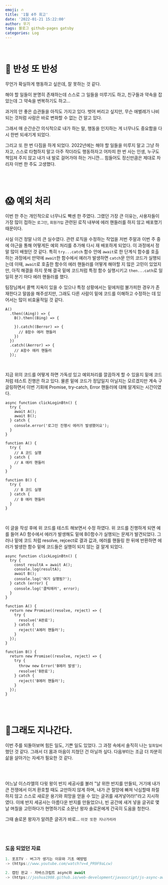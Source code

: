 ```yaml
---
emoji: 🔥
title: '1월 4주 회고'
date: '2022-01-21 15:22:00'
author: 우기
tags: 블로그 github-pages gatsby
categories: Log
---
```


<br>

# 💪 반성 또 반성

무언가 확실하게 행동하고 싶은데, 잘 못하는 것 같다.

해야 할 일들이 분명히 존재하는데 스스로 그 일들을 미루기도 하고, 친구들과 약속을 잡았는데 그 약속을 번복하기도 하고…

과거의 안 좋은 습관들을 아직도 가지고 있다. 벗어 버리고 싶지만, 무슨 애벌레가 나비 되는 것처럼 사람은 바로 변화할 수 없는 건 알고 있다.

그래서 매 순간순간 의식적으로 내가 하는 말, 행동을 인지하는 게 너무나도 중요함을 다시 한번 되새기게 되었다.

그리고 또 한 번 다짐을 하게 되었다. 2022년에는 해야 할 일들을 미루지 말고 그냥 하자고, 스스로 타협하지 말고 아주 작더라도 행동하자고 어차피 한 번 사는 인생, 누구도 책임져 주지 않고 내가 내 발로 걸어가야 하는 거니깐… 힘들어도 정신만큼은 제대로 차리자 이번 한 주도 고생했다.

<br>
<br>

# 😱 예외 처리

이번 한 주는 개인적으로 너무나도 빡센 한 주였다.
그랬던 가장 큰 이유는, 사용자들이 가장 많이 접하는 `로그인`, `회원가입` 관련된 로직 내부에 에러 핸들러를 하지 않고 배포했기 때문이다.

사실 이건 정말 나의 큰 실수였다. 관련 로직을 수정하는 작업을 저번 주말과 이번 주 중에 야근을 통해 어떻게든 예외 처리를 추가해 다시 재 배포하게 되었다.
이 과정에서 정말 많이 배웠던 것 같다. 특히 `try...catch` 함수 안에 `await`로 한 단계식 함수를 호출하는 과정에서 만약에 `await`한 함수에서 예러가 발생하면 `catch`문 안의 코드가 실행되는데
이때, `await`로 호출한 함수의 에러 핸들러를 어떻게 해야할 지 많은 고민이 있었지만, 아직 해결을 하지 못해 결국 밑에 코드처럼 특정 함수 실행시키고 `then...cath`로 일일히 분기 마다 에러 핸들러를 했다.

팀장님께서 콜백 지옥이 있을 수 있으나 특정 상황에서는 밑에처럼 불가피한 경우가 존재한다고 말씀을 해주셨지만, 그래도 다른 사람이 밑에 코드를 이해하고 수정하는 데 있어서는 많이 비효율적일 것 같다.

```tsx
A()
  .then((Aing)) => {
    B().then((Bing) => {

    }).catch((Berror) => {
      // B함수 에러 핸들러
    })
  })
  .catch((Aerror) => {
    // A함수 에러 핸들러
  });
```

<br>

지금 위의 코드를 어떻게 하면 가독성 있고 예외처리를 깔끔하게 할 수 있을지 밑에 코드처럼 테스트 진행은 하고 있다.
물론 밑에 코드가 정답일지 아닐지는 모르겠지만 계속 구글링하면서 이번 기회에 Promise, try-catch, Error 핸들러에 대해 알게되는 시간이였다.

```tsx
async function clickLoginBtn() {
  try {
    await A();
    await B();
  } catch {
    console.error('로그인 진행시 에러가 발생했어요');
  }
}

function A() {
  try {
    // A 코드 실행
  } catch {
    // A 에러 핸들러
  }
}

function B() {
  try {
    // B 코드 실행
  } catch {
    // B 에러 핸들러
  }
}
```

<br>

이 글을 작성 후에 위 코드를 테스트 해보면서 수정 하였다.
위 코드를 진행하게 되면 예를 들어 A() 함수에서 에러가 발생해도 밑에 B()함수가 실행되는 문제가 발견되었다.
그러나 밑에 코드 처럼 resolve, rejcect로 결과 값과, 에러를 핸들링 한 뒤에 반환하면 에러가 발생한 함수 밑에 코드들은 실행이 되지 않는 걸 알게 되었다.

```tsx
async function clickLoginBtn() {
  try {
    const resultA = await A();
    console.log(resultA);
    await B();
    console.log('여기 실행됨?');
  } catch (error) {
    console.log('클릭에러', error);
  }
}

function A() {
  return new Promise((resolve, reject) => {
    try {
      resolve('A완료');
    } catch {
      reject('A에러 핸들러');
    }
  });
}

function B() {
  return new Promise((resolve, reject) => {
    try {
      throw new Error('B에러 발생');
      resolve('B완료');
    } catch {
      reject('B에러 핸들러');
    }
  });
}
```

<br>
<br>

# 🌈그래도 지나간다.

이번 주를 되돌아보며 힘든 일도, 기쁜 일도 있었다. 그 과정 속에서 솔직히 나는 `일희일비` 했던 것 같다.
그래서 더 몸과 마음이 지쳤던 건 아닐까 싶다.
다음부터는 조금 더 차분히 삶을 살아가는 자세가 필요한 것 같다.

<br>
<br>

어느날 이스라엘의 다윗 왕이 반지 세공사를 불러
"날 위한 반지를 만들되, 거기에 내가 큰 전쟁에서 이겨 환호할 때도 교만하지 않게 하며, 내가 큰 절망에 빠져 낙심할때 좌절하지 않고 스스로 새로운 용기와 희망을 얻을 수 있는 글귀를 새겨넣어라!"라고 지시하였다.
이에 반지 세공사는 아름다운 반지를 만들었으나, 빈 공간에 새겨 넣을 글귀로 몇 날 며칠을 고민하다가
현명하기로 소문난 왕자 솔로몬에게 간곡히 도움을 청한다.

그때 솔로몬 왕자가 알려준 글귀가 바로... `이것 또한 지나가리라`

<br>
<br>

### 도움 되었던 자료

```js
1. 포프TV - 버그가 생기는 이유와 기초 예방법
-> (https://www.youtube.com/watch?v=4_PR9F9aLcw)

2. 캡틴 판교 - 자바스크립트 async와 await
-> (https://joshua1988.github.io/web-development/javascript/js-async-await/)
```

```toc

```
